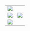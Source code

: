 <table>
    <tbody>
        <tr>
            <td colspan="2" valign="top">
                <img
                    src="https://github-readme-activity-graph.cyclic.app/graph?username=nightsnow0918&bg_color=0D1117&color=e05397&line=e05397&point=FFFFFF&hide_border=true" />
            </td>
        </tr>
        <tr>
            <td valign="top">
                <img
                    src="https://github-readme-streak-stats.herokuapp.com/?user=nightsnow0918&theme=black-ice&hide_border=true&stroke=0000&background=0D1117&ring=e05397&fire=e05397&currStreakLabel=e05397" />
            </td>
            <td valign="top">
                <img
                    src="https://github-readme-stats.vercel.app/api?username=nightsnow0918&show_icons=true&icon_color=E6DB74&border_color=66D9EF&bg_color=272822&title_color=F92672&text_color=AE81FF&count_private=true" />
            </td>
        </tr>
        <tr>
            <td colspan="2" valign="top">
                <img
                    src="https://github-profile-summary-cards.vercel.app/api/cards/profile-details?username=nightsnow0918&theme=github_dark" />
            </td>
        </tr>
    </tbody>
</table>

<!-- [![](https://activity-graph.herokuapp.com/graph?username=nightsnow0918&bg_color=0D1117&color=e05397&line=e05397&point=FFFFFF&hide_border=true)](https://mhhi.cc/) -->

<!-- [![emojiPy](https://github-readme-stats.vercel.app/api/pin/?username=nightsnow0918&repo=emojiPy)](https://github.com/m9810223/emojiPy)

[![pymatrix](https://github-readme-stats.vercel.app/api/pin/?username=nightsnow0918&repo=pymatrix)](https://github.com/m9810223/pymatrix) -->

<!-- [![](https://github-readme-streak-stats.herokuapp.com/?user=nightsnow0918&theme=black-ice&hide_border=true&stroke=0000&background=0D1117&ring=e05397&fire=e05397&currStreakLabel=e05397)]() -->

<!-- [![GitHub stats](https://github-readme-stats.vercel.app/api?username=nightsnow0918&show_icons=true&icon_color=E6DB74&border_color=66D9EF&bg_color=272822&title_color=F92672&text_color=AE81FF&count_private=true)](https://mhhi.cc/) -->

<!-- [![wakatime stats](https://github-readme-stats.vercel.app/api/wakatime?username=michaelh&langs_count=5)](https://mhhi.cc/) -->

<!-- [![](https://github-profile-summary-cards.vercel.app/api/cards/profile-details?username=nightsnow0918&theme=github_dark)](https://mhhi.cc/) -->
